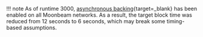 !!! note
    As of runtime 3000, [asynchronous backing](https://wiki.polkadot.com/learn/learn-async-backing/#asynchronous-backing){target=\_blank} has been enabled on all Moonbeam networks. As a result, the target block time was reduced from 12 seconds to 6 seconds, which may break some timing-based assumptions.
